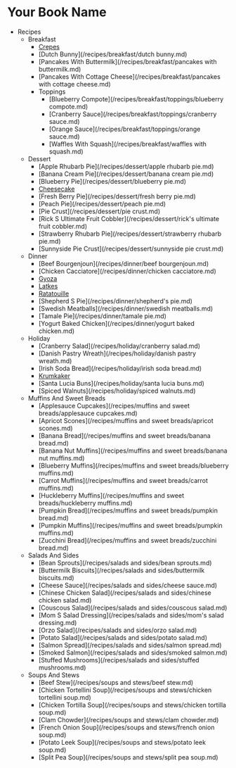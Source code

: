 # Your Book Name

- Recipes
  - Breakfast
      * [Crepes](/recipes/breakfast/crepes.md)
      * [Dutch Bunny](/recipes/breakfast/dutch bunny.md)
      * [Pancakes With Buttermilk](/recipes/breakfast/pancakes with buttermilk.md)
      * [Pancakes With Cottage Cheese](/recipes/breakfast/pancakes with cottage cheese.md)
    - Toppings
        * [Blueberry Compote](/recipes/breakfast/toppings/blueberry compote.md)
        * [Cranberry Sauce](/recipes/breakfast/toppings/cranberry sauce.md)
        * [Orange Sauce](/recipes/breakfast/toppings/orange sauce.md)
      * [Waffles With Squash](/recipes/breakfast/waffles with squash.md)
  - Dessert
      * [Apple Rhubarb Pie](/recipes/dessert/apple rhubarb pie.md)
      * [Banana Cream Pie](/recipes/dessert/banana cream pie.md)
      * [Blueberry Pie](/recipes/dessert/blueberry pie.md)
      * [Cheesecake](/recipes/dessert/cheesecake.md)
      * [Fresh Berry Pie](/recipes/dessert/fresh berry pie.md)
      * [Peach Pie](/recipes/dessert/peach pie.md)
      * [Pie Crust](/recipes/dessert/pie crust.md)
      * [Rick S Ultimate Fruit Cobbler](/recipes/dessert/rick's ultimate fruit cobbler.md)
      * [Strawberry Rhubarb Pie](/recipes/dessert/strawberry rhubarb pie.md)
      * [Sunnyside Pie Crust](/recipes/dessert/sunnyside pie crust.md)
  - Dinner
      * [Beef Bourgenjoun](/recipes/dinner/beef bourgenjoun.md)
      * [Chicken Cacciatore](/recipes/dinner/chicken cacciatore.md)
      * [Gyoza](/recipes/dinner/gyoza.md)
      * [Latkes](/recipes/dinner/latkes.md)
      * [Ratatouille](/recipes/dinner/ratatouille.md)
      * [Shepherd S Pie](/recipes/dinner/shepherd's pie.md)
      * [Swedish Meatballs](/recipes/dinner/swedish meatballs.md)
      * [Tamale Pie](/recipes/dinner/tamale pie.md)
      * [Yogurt Baked Chicken](/recipes/dinner/yogurt baked chicken.md)
  - Holiday
      * [Cranberry Salad](/recipes/holiday/cranberry salad.md)
      * [Danish Pastry Wreath](/recipes/holiday/danish pastry wreath.md)
      * [Irish Soda Bread](/recipes/holiday/irish soda bread.md)
      * [Krumkaker](/recipes/holiday/krumkaker.md)
      * [Santa Lucia Buns](/recipes/holiday/santa lucia buns.md)
      * [Spiced Walnuts](/recipes/holiday/spiced walnuts.md)
  - Muffins And Sweet Breads
      * [Applesauce Cupcakes](/recipes/muffins and sweet breads/applesauce cupcakes.md)
      * [Apricot Scones](/recipes/muffins and sweet breads/apricot scones.md)
      * [Banana Bread](/recipes/muffins and sweet breads/banana bread.md)
      * [Banana Nut Muffins](/recipes/muffins and sweet breads/banana nut muffins.md)
      * [Blueberry Muffins](/recipes/muffins and sweet breads/blueberry muffins.md)
      * [Carrot Muffins](/recipes/muffins and sweet breads/carrot muffins.md)
      * [Huckleberry Muffins](/recipes/muffins and sweet breads/huckleberry muffins.md)
      * [Pumpkin Bread](/recipes/muffins and sweet breads/pumpkin bread.md)
      * [Pumpkin Muffins](/recipes/muffins and sweet breads/pumpkin muffins.md)
      * [Zucchini Bread](/recipes/muffins and sweet breads/zucchini bread.md)
  - Salads And Sides
      * [Bean Sprouts](/recipes/salads and sides/bean sprouts.md)
      * [Buttermilk Biscuits](/recipes/salads and sides/buttermilk biscuits.md)
      * [Cheese Sauce](/recipes/salads and sides/cheese sauce.md)
      * [Chinese Chicken Salad](/recipes/salads and sides/chinese chicken salad.md)
      * [Couscous Salad](/recipes/salads and sides/couscous salad.md)
      * [Mom S Salad Dressing](/recipes/salads and sides/mom's salad dressing.md)
      * [Orzo Salad](/recipes/salads and sides/orzo salad.md)
      * [Potato Salad](/recipes/salads and sides/potato salad.md)
      * [Salmon Spread](/recipes/salads and sides/salmon spread.md)
      * [Smoked Salmon](/recipes/salads and sides/smoked salmon.md)
      * [Stuffed Mushrooms](/recipes/salads and sides/stuffed mushrooms.md)
  - Soups And Stews
      * [Beef Stew](/recipes/soups and stews/beef stew.md)
      * [Chicken Tortellini Soup](/recipes/soups and stews/chicken tortellini soup.md)
      * [Chicken Tortilla Soup](/recipes/soups and stews/chicken tortilla soup.md)
      * [Clam Chowder](/recipes/soups and stews/clam chowder.md)
      * [French Onion Soup](/recipes/soups and stews/french onion soup.md)
      * [Potato Leek Soup](/recipes/soups and stews/potato leek soup.md)
      * [Split Pea Soup](/recipes/soups and stews/split pea soup.md)
